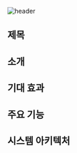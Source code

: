 ![header](https://capsule-render.vercel.app/api?type=transparent&color=gradient&height=300&section=header&text=SmartSiren&fontSize=90&fontAlignY=40&desc=2024%20공개%20SW%20개발자%20대회&descAlign=70)

## 제목

## 소개

## 기대 효과

## 주요 기능

## 시스템 아키텍처

